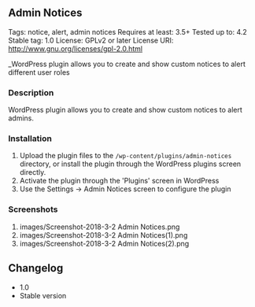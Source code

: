 ## Admin Notices

Tags: notice, alert, admin notices
Requires at least: 3.5+
Tested up to: 4.2
Stable tag: 1.0
License: GPLv2 or later
License URI: http://www.gnu.org/licenses/gpl-2.0.html

_WordPress plugin allows you to create and show custom notices to alert different user roles

### Description

WordPress plugin allows you to create and show custom notices to alert admins.

### Installation

1. Upload the plugin files to the `/wp-content/plugins/admin-notices` directory, or install the plugin through the WordPress plugins screen directly.
2. Activate the plugin through the 'Plugins' screen in WordPress
3. Use the Settings -> Admin Notices screen to configure the plugin
 
### Screenshots

1. images/Screenshot-2018-3-2 Admin Notices.png
2. images/Screenshot-2018-3-2 Admin Notices(1).png
3. images/Screenshot-2018-3-2 Admin Notices(2).png

## Changelog 

* 1.0
* Stable version
